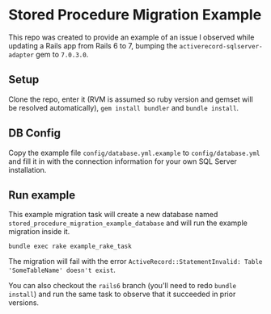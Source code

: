 # Stored Procedure Migration Example

This repo was created to provide an example of an issue I observed while updating a Rails app from Rails 6 to 7, bumping the `activerecord-sqlserver-adapter` gem to `7.0.3.0`.

## Setup

Clone the repo, enter it (RVM is assumed so ruby version and gemset will be resolved automatically), `gem install bundler` and `bundle install`.

## DB Config

Copy the example file `config/database.yml.example` to `config/database.yml` and fill it in with the connection information for your own SQL Server installation.

## Run example

This example migration task will create a new database named `stored_procedure_migration_example_database` and will run the example migration inside it.

```
bundle exec rake example_rake_task
```

The migration will fail with the error `ActiveRecord::StatementInvalid: Table 'SomeTableName' doesn't exist`.

You can also checkout the `rails6` branch (you'll need to redo `bundle install`) and run the same task to observe that it succeeded in prior versions.
